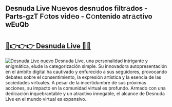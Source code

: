 ## Desnuda Live N𝚞𝚎vos desn𝚞dos filtr𝚊dos - Parts-gzT F𝚘tos vid𝚎o - C𝚘ntenido atr𝚊ctivo wEuQb

# <h2><a href="http://mb9u0w.tromn.icu/?c=Desnuda+Live">🔗👉👉👉 Desnuda Live 🔗🔗</a></h2>

[![Desnuda Live nuevo](https://i.imgur.com/pEAQMta.gif)](http://mb9u0w.tromn.icu/?c=Desnuda+Live)
Desnuda Live, una personalidad intrigante y enigmática, elude la categorización simple. Su innovadora autopresentación en el ámbito digital ha cautivado y enfurecido a sus seguidores, provocando debates sobre el consentimiento, la expresión artística y la esencia de las sociedades virtuales. A pesar de la incertidumbre de sus próximas acciones, su impacto en la comunidad virtual es profundo. Armado con una dedicación inquebrantable y un atractivo innegable, el alcance de Desnuda Live en el mundo virtual es expansivo.
